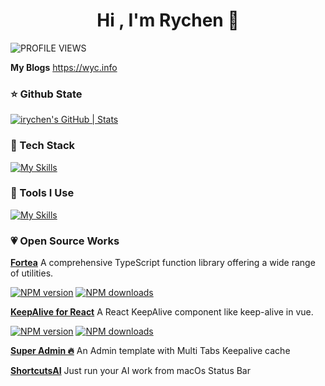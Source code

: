 
<h1 align="center"><b>Hi , I'm Rychen 👋 </b></h1>

![PROFILE VIEWS](https://komarev.com/ghpvc/?username=irychen&label=PROFILE+VIEWS)

 **My Blogs** https://wyc.info

### ⭐️ Github State

[![irychen's GitHub | Stats](https://stats.quira.sh/irychen/github?theme=light)](https://quira.sh?utm_source=widgets&utm_campaign=irychen)

### 🍉 Tech Stack

[![My Skills](https://skillicons.dev/icons?i=go,java,swift,nestjs,prisma,nodejs,react,next,vue,tailwindcss,html,css,js,jquery,ts,less,scss,electron&theme=light&perline=10)](https://skillicons.dev)

### 🔨 Tools I Use

[![My Skills](https://skillicons.dev/icons?i=linux,mysql,postgresql,nginx,git,pnpm,vite,github,githubactions,jenkins,figma,vercel&theme=light)](https://skillicons.dev)


### 💗 Open Source Works

[**Fortea**](https://www.npmjs.com/package/fortea) A comprehensive TypeScript function library offering a wide range of utilities. 

[![NPM version](https://img.shields.io/npm/v/fortea.svg?style=flat)](https://npmjs.com/package/fortea) [![NPM downloads](https://img.shields.io/npm/dm/fortea.svg?style=flat)](https://npmjs.com/package/fortea)

[**KeepAlive for React**](https://www.npmjs.com/package/keepalive-for-react) A React KeepAlive component like keep-alive in vue.

[![NPM version](https://img.shields.io/npm/v/keepalive-for-react.svg?style=flat)](https://npmjs.com/package/keepalive-for-react)
[![NPM downloads](https://img.shields.io/npm/dm/keepalive-for-react.svg?style=flat)](https://npmjs.com/package/keepalive-for-react)


[**Super Admin 🔥**](https://super-admin.tech/) An Admin template with Multi Tabs Keepalive cache

[**ShortcutsAI**](https://github.com/irychen/ShortcutsAI) Just run your AI work from macOs Status Bar
